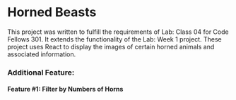 # Horned Beasts

This project was written to fulfill the requirements of Lab: Class 04 for Code Fellows 301. It extends the functionality of the Lab: Week 1 project. These project uses React to display the images of certain horned animals and associated information.

### Additional Feature:

#### Feature #1: Filter by Numbers of Horns
